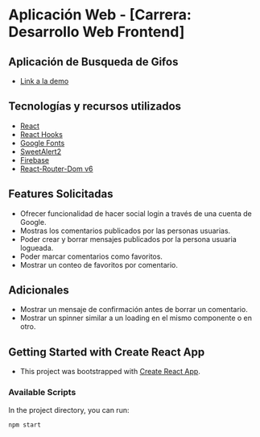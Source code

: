 # Aplicación Web - [Carrera: Desarrollo Web Frontend]

## Aplicación de Busqueda de Gifos
* [Link a la demo](https://mariotorres94.github.io/ProyectoFullStack-AcamicaSprint4/)

## Tecnologías y recursos utilizados 
* [React](https://reactjs.org/)
* [React Hooks](https://reactjs.org/docs/hooks-intro.html)
* [Google Fonts](https://fonts.google.com/)
* [SweetAlert2](https://sweetalert2.github.io/)
* [Firebase](https://firebase.google.com/)
* [React-Router-Dom v6](https://reactrouter.com/)

## Features Solicitadas

* Ofrecer funcionalidad de hacer social login a través de una cuenta de Google.
* Mostras los comentarios publicados por las personas usuarias.
* Poder crear y borrar mensajes publicados por la persona usuaria logueada.
* Poder marcar comentarios como favoritos.
* Mostrar un conteo de favoritos por comentario.

## Adicionales
* Mostrar un mensaje de confirmación antes de borrar un comentario.
* Mostrar un spinner similar a un loading en el mismo componente o en otro.

## Getting Started with Create React App
* This project was bootstrapped with [Create React App](https://github.com/facebook/create-react-app).

### Available Scripts
In the project directory, you can run:

`npm start`

